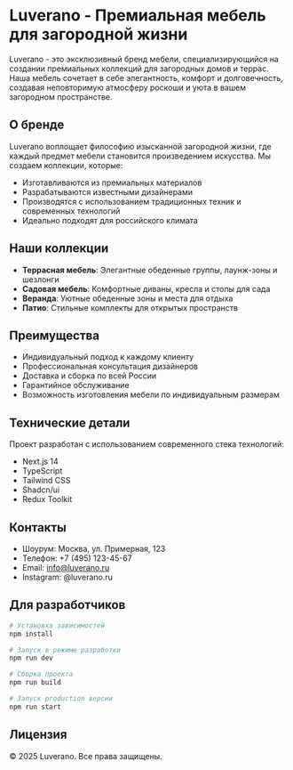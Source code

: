 # Luverano - Премиальная мебель для загородной жизни

Luverano - это эксклюзивный бренд мебели, специализирующийся на создании премиальных коллекций для загородных домов и террас. Наша мебель сочетает в себе элегантность, комфорт и долговечность, создавая неповторимую атмосферу роскоши и уюта в вашем загородном пространстве.

## О бренде

Luverano воплощает философию изысканной загородной жизни, где каждый предмет мебели становится произведением искусства. Мы создаем коллекции, которые:

- Изготавливаются из премиальных материалов
- Разрабатываются известными дизайнерами
- Производятся с использованием традиционных техник и современных технологий
- Идеально подходят для российского климата

## Наши коллекции

- **Террасная мебель**: Элегантные обеденные группы, лаунж-зоны и шезлонги
- **Садовая мебель**: Комфортные диваны, кресла и столы для сада
- **Веранда**: Уютные обеденные зоны и места для отдыха
- **Патио**: Стильные комплекты для открытых пространств

## Преимущества

- Индивидуальный подход к каждому клиенту
- Профессиональная консультация дизайнеров
- Доставка и сборка по всей России
- Гарантийное обслуживание
- Возможность изготовления мебели по индивидуальным размерам

## Технические детали

Проект разработан с использованием современного стека технологий:

- Next.js 14
- TypeScript
- Tailwind CSS
- Shadcn/ui
- Redux Toolkit

## Контакты

- Шоурум: Москва, ул. Примерная, 123
- Телефон: +7 (495) 123-45-67
- Email: info@luverano.ru
- Instagram: @luverano.ru

## Для разработчиков

```bash
# Установка зависимостей
npm install

# Запуск в режиме разработки
npm run dev

# Сборка проекта
npm run build

# Запуск production версии
npm run start
```

## Лицензия

© 2025 Luverano. Все права защищены.